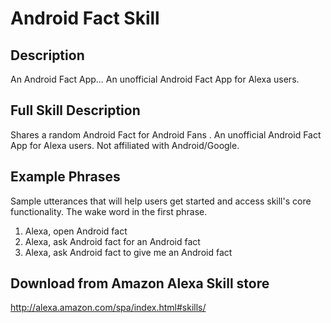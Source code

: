 # Android Fact Skill

## Description 
An Android Fact App... An unofficial Android Fact App for Alexa users.

## Full Skill Description
Shares a random Android Fact for Android Fans . An unofficial Android Fact App for Alexa users. Not affiliated with Android/Google.

## Example Phrases 
Sample utterances that will help users get started and access skill's core functionality. The wake word in the first phrase. 

1. Alexa, open Android fact
2. Alexa, ask Android fact for an Android fact
3. Alexa, ask Android fact to give me an Android fact

## Download from Amazon Alexa Skill store
http://alexa.amazon.com/spa/index.html#skills/